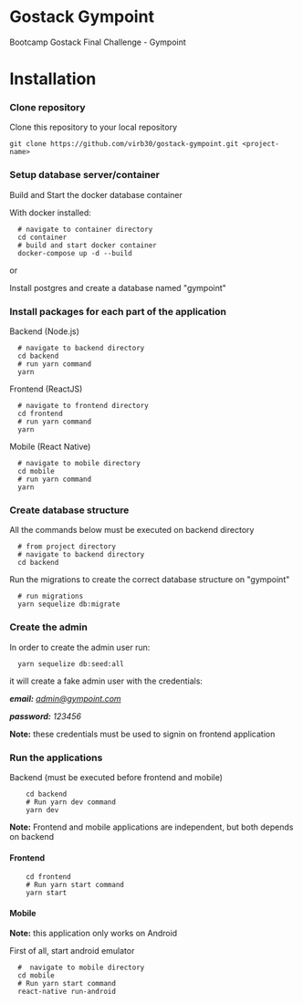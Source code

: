 # Gostack Gympoint
Bootcamp Gostack Final Challenge - Gympoint

# Installation

### Clone repository

Clone this repository to your local repository

```git clone https://github.com/virb30/gostack-gympoint.git <project-name>```

### Setup database server/container

Build and Start the docker database container

With docker installed:
```
  # navigate to container directory
  cd container
  # build and start docker container
  docker-compose up -d --build
```

or

Install postgres and create a database named "gympoint"

### Install packages for each part of the application

Backend (Node.js)

``` 
  # navigate to backend directory
  cd backend
  # run yarn command
  yarn
```

Frontend (ReactJS)
 
``` 
  # navigate to frontend directory
  cd frontend
  # run yarn command
  yarn 
```

Mobile (React Native)

``` 
  # navigate to mobile directory
  cd mobile
  # run yarn command
  yarn
```

### Create database structure

All the commands below must be executed on backend directory

```
  # from project directory
  # navigate to backend directory
  cd backend
```

Run the migrations to create the correct database structure on "gympoint"

```
  # run migrations
  yarn sequelize db:migrate
```

### Create the admin

In order to create the admin user run:

```
  yarn sequelize db:seed:all
```

it will create a fake admin user with the credentials:

***email:** admin@gympoint.com*

***password:** 123456*

**Note:** these credentials must be used to signin on frontend application

### Run the applications

Backend (must be executed before frontend and mobile)

``` #  navigate to backend directory
    cd backend 
    # Run yarn dev command
    yarn dev
```

**Note:** Frontend and mobile applications are independent, but both depends on backend

#### Frontend

``` #  navigate to frontend directory
    cd frontend 
    # Run yarn start command
    yarn start
```

#### Mobile

**Note:** this application only works on Android

First of all, start android emulator

``` 
  #  navigate to mobile directory
  cd mobile 
  # Run yarn start command
  react-native run-android
```
